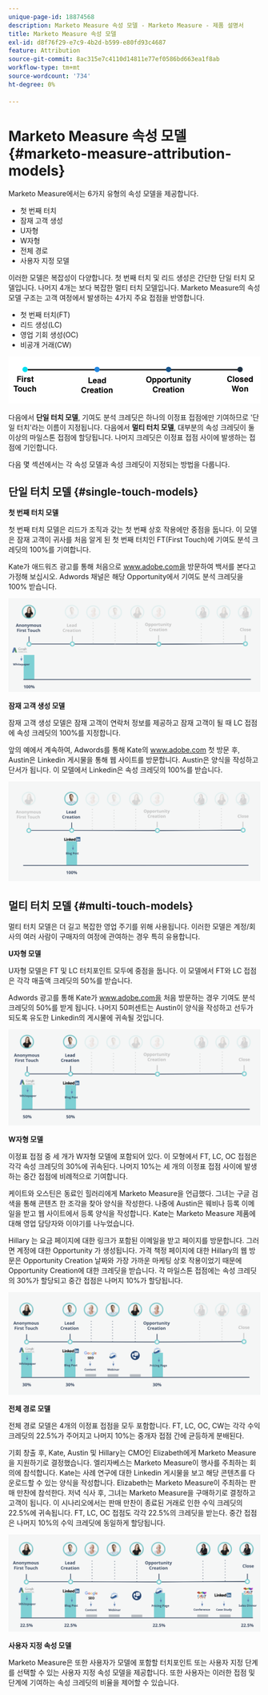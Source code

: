 ```yaml
---
unique-page-id: 18874568
description: Marketo Measure 속성 모델 - Marketo Measure - 제품 설명서
title: Marketo Measure 속성 모델
exl-id: d8f76f29-e7c9-4b2d-b599-e80fd93c4687
feature: Attribution
source-git-commit: 8ac315e7c4110d14811e77ef0586bd663ea1f8ab
workflow-type: tm+mt
source-wordcount: '734'
ht-degree: 0%

---
```


# Marketo Measure 속성 모델 {#marketo-measure-attribution-models}

Marketo Measure에서는 6가지 유형의 속성 모델을 제공합니다.

* 첫 번째 터치
* 잠재 고객 생성
* U자형
* W자형
* 전체 경로
* 사용자 지정 모델

이러한 모델은 복잡성이 다양합니다. 첫 번째 터치 및 리드 생성은 간단한 단일 터치 모델입니다. 나머지 4개는 보다 복잡한 멀티 터치 모델입니다. Marketo Measure의 속성 모델 구조는 고객 여정에서 발생하는 4가지 주요 접점을 반영합니다.

* 첫 번째 터치(FT)
* 리드 생성(LC)
* 영업 기회 생성(OC)
* 비공개 거래(CW)

![](assets/1-1.png)

다음에서 **단일 터치 모델**, 기여도 분석 크레딧은 하나의 이정표 접점에만 기여하므로 &#39;단일 터치&#39;라는 이름이 지정됩니다.
다음에서 **멀티 터치 모델**, 대부분의 속성 크레딧이 둘 이상의 마일스톤 접점에 할당됩니다. 나머지 크레딧은 이정표 접점 사이에 발생하는 접점에 기인합니다.

다음 몇 섹션에서는 각 속성 모델과 속성 크레딧이 지정되는 방법을 다룹니다.

## 단일 터치 모델 {#single-touch-models}

**첫 번째 터치 모델**

첫 번째 터치 모델은 리드가 조직과 갖는 첫 번째 상호 작용에만 중점을 둡니다. 이 모델은 잠재 고객이 귀사를 처음 알게 된 첫 번째 터치인 FT(First Touch)에 기여도 분석 크레딧의 100%를 기여합니다.

Kate가 애드워즈 광고를 통해 처음으로 www.adobe.com을 방문하여 백서를 본다고 가정해 보십시오. Adwords 채널은 해당 Opportunity에서 기여도 분석 크레딧을 100% 받습니다.

![](assets/2.png)

**잠재 고객 생성 모델**

잠재 고객 생성 모델은 잠재 고객이 연락처 정보를 제공하고 잠재 고객이 될 때 LC 접점에 속성 크레딧의 100%를 지정합니다.

앞의 예에서 계속하여, Adwords를 통해 Kate의 www.adobe.com 첫 방문 후, Austin은 Linkedin 게시물을 통해 웹 사이트를 방문합니다. Austin은 양식을 작성하고 단서가 됩니다. 이 모델에서 Linkedin은 속성 크레딧의 100%를 받습니다.

![](assets/3.png)

## 멀티 터치 모델 {#multi-touch-models}

멀티 터치 모델은 더 길고 복잡한 영업 주기를 위해 사용됩니다. 이러한 모델은 계정/회사의 여러 사람이 구매자의 여정에 관여하는 경우 특히 유용합니다.

**U자형 모델**

U자형 모델은 FT 및 LC 터치포인트 모두에 중점을 둡니다. 이 모델에서 FT와 LC 접점은 각각 매출액 크레딧의 50%를 받습니다.

Adwords 광고를 통해 Kate가 www.adobe.com을 처음 방문하는 경우 기여도 분석 크레딧의 50%를 받게 됩니다. 나머지 50퍼센트는 Austin이 양식을 작성하고 선두가 되도록 유도한 Linkedin의 게시물에 귀속될 것입니다.

![](assets/4.png)

**W자형 모델**

이정표 접점 중 세 개가 W자형 모델에 포함되어 있다. 이 모형에서 FT, LC, OC 접점은 각각 속성 크레딧의 30%에 귀속된다. 나머지 10%는 세 개의 이정표 접점 사이에 발생하는 중간 접점에 비례적으로 기여합니다.

케이트와 오스틴은 동료인 힐러리에게 Marketo Measure을 언급했다. 그녀는 구글 검색을 통해 콘텐츠 한 조각을 찾아 양식을 작성한다. 나중에 Austin은 웨비나 등록 이메일을 받고 웹 사이트에서 등록 양식을 작성합니다. Kate는 Marketo Measure 제품에 대해 영업 담당자와 이야기를 나누었습니다.

Hillary 는 요금 페이지에 대한 링크가 포함된 이메일을 받고 페이지를 방문합니다. 그러면 계정에 대한 Opportunity 가 생성됩니다. 가격 책정 페이지에 대한 Hillary의 웹 방문은 Opportunity Creation 날짜와 가장 가까운 마케팅 상호 작용이었기 때문에 Opportunity Creation에 대한 크레딧을 받습니다. 각 마일스톤 접점에는 속성 크레딧의 30%가 할당되고 중간 접점은 나머지 10%가 할당됩니다.

![](assets/5.png)

**전체 경로 모델**

전체 경로 모델은 4개의 이정표 접점을 모두 포함합니다. FT, LC, OC, CW는 각각 수익크레딧의 22.5%가 주어지고 나머지 10%는 중개자 접점 간에 균등하게 분배된다.

기회 창출 후, Kate, Austin 및 Hillary는 CMO인 Elizabeth에게 Marketo Measure을 지원하기로 결정했습니다. 엘리자베스는 Marketo Measure이 행사를 주최하는 회의에 참석합니다. Kate는 사례 연구에 대한 Linkedin 게시물을 보고 해당 콘텐츠를 다운로드할 수 있는 양식을 작성합니다. Elizabeth는 Marketo Measure이 주최하는 판매 만찬에 참석한다. 저녁 식사 후, 그녀는 Marketo Measure을 구매하기로 결정하고 고객이 됩니다. 이 시나리오에서는 판매 만찬이 종료된 거래로 인한 수익 크레딧의 22.5%에 귀속됩니다. FT, LC, OC 접점도 각각 22.5%의 크레딧을 받는다. 중간 접점은 나머지 10%의 수익 크레딧에 동일하게 할당됩니다.

![](assets/6.png)

**사용자 지정 속성 모델**

Marketo Measure은 또한 사용자가 모델에 포함할 터치포인트 또는 사용자 지정 단계를 선택할 수 있는 사용자 지정 속성 모델을 제공합니다. 또한 사용자는 이러한 접점 및 단계에 기여하는 속성 크레딧의 비율을 제어할 수 있습니다.
